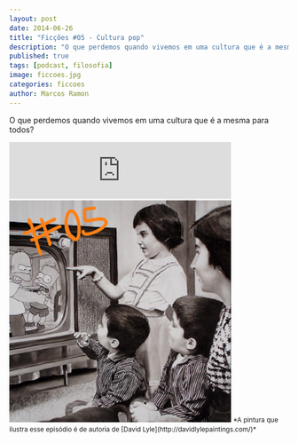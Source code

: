 ```yaml
---
layout: post
date: 2014-06-26
title: "Ficções #05 - Cultura pop"
description: "O que perdemos quando vivemos em uma cultura que é a mesma para todos?"
published: true
tags: [podcast, filosofia]
image: ficcoes.jpg
categories: ficcoes
author: Marcos Ramon
---
```


O que perdemos quando vivemos em uma cultura que é a mesma para todos?
     
<iframe src="https://anchor.fm/podcastficcoes/embed/episodes/Cultura-pop-e47jcv/a-aggkvr" height="102px" width="400px" frameborder="0" scrolling="no"></iframe>

<img src="/assets/images/05_50.png" height="400" width="400" alt="David Lyle">
<small>*A pintura que ilustra esse episódio é de autoria de [David Lyle](http://davidlylepaintings.com/)*</small>

